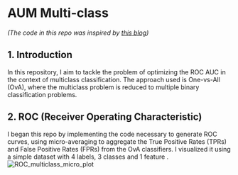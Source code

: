 # AUM Multi-class

*(The code in this repo was inspired by [this blog](https://tdhock.github.io/blog/2024/torch-roc-aum/))*

## 1. Introduction

In this repository, I aim to tackle the problem of optimizing the ROC AUC in the context of multiclass classification. The approach used is One-vs-All (OvA), where the multiclass problem is reduced to multiple binary classification problems.

## 2. ROC (Receiver Operating Characteristic)

I began this repo by implementing the code necessary to generate ROC curves, using micro-averaging to aggregate the True Positive Rates (TPRs) and False Positive Rates (FPRs) from the OvA classifiers. I visualized it using a simple dataset with 4 labels, 3 classes and 1 feature .![ROC_multiclass_micro_plot](https://github.com/user-attachments/assets/86f97e7c-b59f-43b7-b765-4bc6a691c693)
